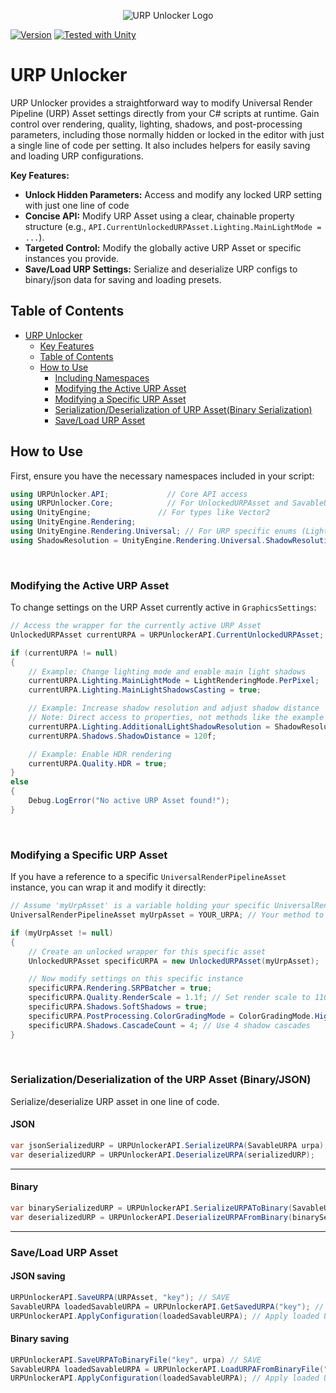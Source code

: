 <p align="center">
  <img src="https://via.placeholder.com/150/0000FF/808080?text=URP+Unlocker" alt="URP Unlocker Logo">
</p>

[![Version](https://img.shields.io/badge/version-1.0.0-brightgreen)](https://github.com/your-username/your-repo-name)
[![Tested with Unity](https://img.shields.io/badge/Unity-6.0%2B-blueviolet)](https://unity3d.com/get-unity/download) <!-- Update Unity version if needed -->

# URP Unlocker

URP Unlocker provides a straightforward way to modify Universal Render Pipeline (URP) Asset settings directly from your C# scripts at runtime.
Gain control over rendering, quality, lighting, shadows, and post-processing parameters, including those normally hidden or locked in the editor with just a single line of code per setting.
It also includes helpers for easily saving and loading URP configurations.

**Key Features:**

*   **Unlock Hidden Parameters:** Access and modify any locked URP setting with just one line of code
*   **Concise API:** Modify URP Asset using a clear, chainable property structure (e.g., `API.CurrentUnlockedURPAsset.Lighting.MainLightMode = ...`).
*   **Targeted Control:** Modify the globally active URP Asset or specific instances you provide.
*   **Save/Load URP Settings:** Serialize and deserialize URP configs to binary/json data for saving and loading presets.

## Table of Contents

- [URP Unlocker](#urp-unlocker)
  - [Key Features](#key-features)
  - [Table of Contents](#table-of-contents)
  - [How to Use](#how-to-use)
    - [Including Namespaces](#including-namespaces)
    - [Modifying the Active URP Asset](#modifying-the-active-urp-asset)
    - [Modifying a Specific URP Asset](#modifying-a-specific-urp-asset)
    - [Serialization/Deserialization of URP Asset(Binary Serialization)](#serializationdeserialization-of-the-urp-asset-binaryjson)
    - [Save/Load URP Asset](#saveload-urp-asset)

## How to Use

First, ensure you have the necessary namespaces included in your script:

```csharp
using URPUnlocker.API;             // Core API access
using URPUnlocker.Core;            // For UnlockedURPAsset and SavableURPA
using UnityEngine;               // For types like Vector2
using UnityEngine.Rendering;
using UnityEngine.Rendering.Universal; // For URP specific enums (LightRenderingMode, ShadowResolution, etc.)
using ShadowResolution = UnityEngine.Rendering.Universal.ShadowResolution; // For shadows settings
```

<br>

### Modifying the Active URP Asset

To change settings on the URP Asset currently active in `GraphicsSettings`:

```csharp
// Access the wrapper for the currently active URP Asset
UnlockedURPAsset currentURPA = URPUnlockerAPI.CurrentUnlockedURPAsset;

if (currentURPA != null)
{
    // Example: Change lighting mode and enable main light shadows
    currentURPA.Lighting.MainLightMode = LightRenderingMode.PerPixel;
    currentURPA.Lighting.MainLightShadowsCasting = true;

    // Example: Increase shadow resolution and adjust shadow distance
    // Note: Direct access to properties, not methods like the example provided. Adjusting based on previous code analysis.
    currentURPA.Lighting.AdditionalLightShadowResolution = ShadowResolution._1024; // Assuming this exists for additional lights
    currentURPA.Shadows.ShadowDistance = 120f;

    // Example: Enable HDR rendering
    currentURPA.Quality.HDR = true;
}
else
{
    Debug.LogError("No active URP Asset found!");
}
```

<br>

### Modifying a Specific URP Asset

If you have a reference to a specific `UniversalRenderPipelineAsset` instance, you can wrap it and modify it directly:

```csharp
// Assume 'myUrpAsset' is a variable holding your specific UniversalRenderPipelineAsset
UniversalRenderPipelineAsset myUrpAsset = YOUR_URPA; // Your method to get the asset

if (myUrpAsset != null)
{
    // Create an unlocked wrapper for this specific asset
    UnlockedURPAsset specificURPA = new UnlockedURPAsset(myUrpAsset);

    // Now modify settings on this specific instance
    specificURPA.Rendering.SRPBatcher = true;
    specificURPA.Quality.RenderScale = 1.1f; // Set render scale to 110%
    specificURPA.Shadows.SoftShadows = true;
    specificURPA.PostProcessing.ColorGradingMode = ColorGradingMode.HighDynamicRange;
    specificURPA.Shadows.CascadeCount = 4; // Use 4 shadow cascades
}
```

<br>

### Serialization/Deserialization of the URP Asset (Binary/JSON)

Serialize/deserialize URP asset in one line of code.

#### JSON

```c#
var jsonSerializedURP = URPUnlockerAPI.SerializeURPA(SavableURPA urpa);
var deserializedURP = URPUnlockerAPI.DeserializeURPA(serializedURP);
```

---

#### Binary

```c#
var binarySerializedURP = URPUnlockerAPI.SerializeURPAToBinary(SavableURPA urpa);
var deserializedURP = URPUnlockerAPI.DeserializeURPAFromBinary(binarySerializedURP);
```

---

### Save/Load URP Asset

#### JSON saving

```csharp
URPUnlockerAPI.SaveURPA(URPAsset, "key"); // SAVE
SavableURPA loadedSavableURPA = URPUnlockerAPI.GetSavedURPA("key"); // LOAD
URPUnlockerAPI.ApplyConfiguration(loadedSavableURPA); // Apply loaded URP save
```

#### Binary saving

```csharp
URPUnlockerAPI.SaveURPAToBinaryFile("key", urpa) // SAVE
SavableURPA loadedSavableURPA = URPUnlockerAPI.LoadURPAFromBinaryFile("key"); // LOAD
URPUnlockerAPI.ApplyConfiguration(loadedSavableURPA); // Apply loaded URP save
```
